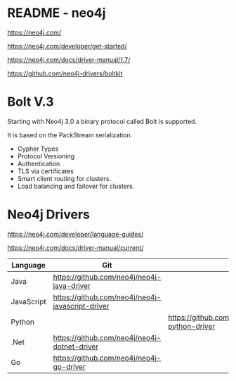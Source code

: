# README - neo4j

https://neo4j.com/

https://neo4j.com/developer/get-started/

https://neo4j.com/docs/driver-manual/1.7/

https://github.com/neo4j-drivers/boltkit

# Bolt V.3

Starting with Neo4j 3.0 a binary protocol called Bolt is supported.

It is based on the PackStream serialization.

+ Cypher Types
+ Protocol Versioning
+ Authentication
+ TLS via certificates
+ Smart client routing for clusters.
+ Load balancing and failover for clusters.


# Neo4j Drivers

https://neo4j.com/developer/language-guides/

https://neo4j.com/docs/driver-manual/current/

| Language    | Git | | API  |   |
|-------------|---|---|---|---|
| Java        | https://github.com/neo4j/neo4j-java-driver | | https://neo4j.com/docs/api/java-driver/current/ |   |
| JavaScript  | https://github.com/neo4j/neo4j-javascript-driver |   | https://neo4j.com/docs/api/javascript-driver/current/ |   |
| Python |    | https://github.com/neo4j/neo4j-python-driver | | https://neo4j.com/docs/api/python-driver/current/ |   |
| .Net        | https://github.com/neo4j/neo4j-dotnet-driver  |   | https://neo4j.com/docs/api/dotnet-driver/current |   |
| Go          |  https://github.com/neo4j/neo4j-go-driver |   | https://godoc.org/github.com/neo4j/neo4j-go-driver/neo4j |   |
